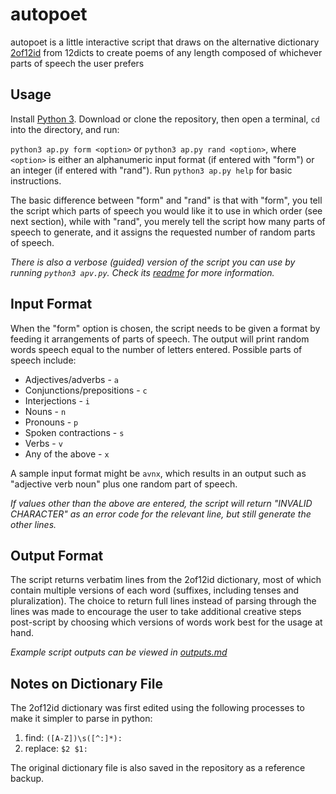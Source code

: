 # autopoet
autopoet is a little interactive script that draws on the alternative dictionary [2of12id](http://wordlist.aspell.net/alt12dicts-infl-readme/) from 12dicts to create poems of any length composed of whichever parts of speech the user prefers

## Usage
Install [Python 3](https://www.python.org/downloads/). Download or clone the repository, then open a terminal, `cd` into the directory, and run:

`python3 ap.py form <option>` or `python3 ap.py rand <option>`, where `<option>` is either an alphanumeric input format (if entered with "form") or an integer (if entered with "rand"). Run `python3 ap.py help` for basic instructions.

The basic difference between "form" and "rand" is that with "form", you tell the script which parts of speech you would like it to use in which order (see next section), while with "rand", you merely tell the script how many parts of speech to generate, and it assigns the requested number of random parts of speech.

*There is also a verbose (guided) version of the script you can use by running `python3 apv.py`. Check its [readme](/READMEv.md) for more information.*

## Input Format
When the "form" option is chosen, the script needs to be given a format by feeding it arrangements of parts of speech. The output will print random words speech equal to the number of letters entered. Possible parts of speech include:

* Adjectives/adverbs - `a`
* Conjunctions/prepositions - `c`
* Interjections - `i`
* Nouns - `n`
* Pronouns - `p`
* Spoken contractions - `s`
* Verbs - `v`
* Any of the above - `x`

A sample input format might be `avnx`, which results in an output such as "adjective verb noun" plus one random part of speech.

*If values other than the above are entered, the script will return "INVALID CHARACTER" as an error code for the relevant line, but still generate the other lines.*

## Output Format
The script returns verbatim lines from the 2of12id dictionary, most of which contain multiple versions of each word (suffixes, including tenses and pluralization). The choice to return full lines instead of parsing through the lines was made to encourage the user to take additional creative steps post-script by choosing which versions of words work best for the usage at hand.

*Example script outputs can be viewed in [outputs.md](/outputs.md)*

## Notes on Dictionary File
The 2of12id dictionary was first edited using the following processes to make it simpler to parse in python:

1. find: `([A-Z])\s([^:]*):`
2. replace: `$2 $1:`

The original dictionary file is also saved in the repository as a reference backup.